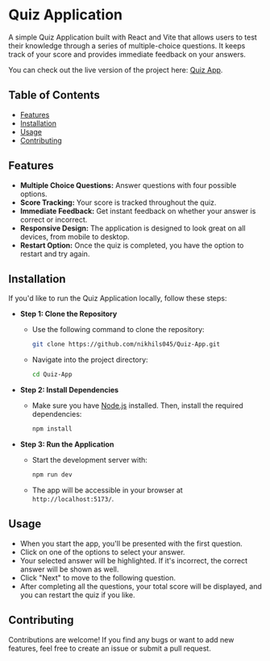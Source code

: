 # Quiz Application

A simple Quiz Application built with React and Vite that allows users to test their knowledge through a series of multiple-choice questions. It keeps track of your score and provides immediate feedback on your answers.

You can check out the live version of the project here: [Quiz App](https://quiz-app-nikhils045.vercel.app/).

## Table of Contents

- [Features](#features)
- [Installation](#installation)
- [Usage](#usage)
- [Contributing](#contributing)

## Features

- **Multiple Choice Questions:** Answer questions with four possible options.
- **Score Tracking:** Your score is tracked throughout the quiz.
- **Immediate Feedback:** Get instant feedback on whether your answer is correct or incorrect.
- **Responsive Design:** The application is designed to look great on all devices, from mobile to desktop.
- **Restart Option:** Once the quiz is completed, you have the option to restart and try again.

## Installation

If you'd like to run the Quiz Application locally, follow these steps:

- **Step 1: Clone the Repository**
  - Use the following command to clone the repository:
    ```bash
    git clone https://github.com/nikhils045/Quiz-App.git
    ```
  - Navigate into the project directory:
    ```bash
    cd Quiz-App
    ```

- **Step 2: Install Dependencies**
  - Make sure you have [Node.js](https://nodejs.org/) installed. Then, install the required dependencies:
    ```bash
    npm install
    ```

- **Step 3: Run the Application**
  - Start the development server with:
    ```bash
    npm run dev
    ```
  - The app will be accessible in your browser at `http://localhost:5173/`.

## Usage

- When you start the app, you'll be presented with the first question.
- Click on one of the options to select your answer.
- Your selected answer will be highlighted. If it's incorrect, the correct answer will be shown as well.
- Click "Next" to move to the following question.
- After completing all the questions, your total score will be displayed, and you can restart the quiz if you like.

## Contributing

Contributions are welcome! If you find any bugs or want to add new features, feel free to create an issue or submit a pull request.